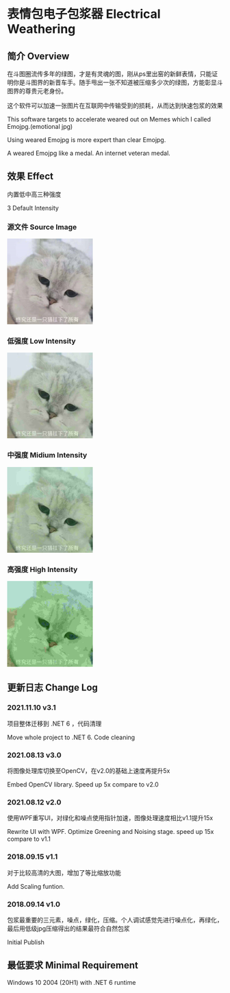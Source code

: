 # 表情包电子包浆器 Electrical Weathering 

## 简介 Overview
在斗图圈流传多年的绿图，才是有灵魂的图，刚从ps里出窑的新鲜表情，只能证明你是斗图界的新晋车手。随手甩出一张不知道被压缩多少次的绿图，方能彰显斗图界的尊贵元老身份。

这个软件可以加速一张图片在互联网中传输受到的损耗，从而达到快速包浆的效果

This software targets to accelerate weared out on Memes which I called Emojpg.(emotional jpg)

Using weared Emojpg is more expert than clear Emojpg.

A weared Emojpg like a medal. An internet veteran medal.

## 效果 Effect

内置低中高三种强度

3 Default Intensity


### 源文件 Source Image 

<img src="https://github.com/kingsznhone/Electrical-Weathering/blob/master/Quality_Source.jpg" width="200" height="200" alt="Source Image"/><br/>

### 低强度 Low Intensity

<img src="https://github.com/kingsznhone/Electrical-Weathering/blob/master/Quality_Low.jpg" width="200" height="200" alt="Low Intensity"/><br/>

### 中强度 Midium Intensity

<img src="https://github.com/kingsznhone/Electrical-Weathering/blob/master/Quality_Midium.jpg" width="200" height="200" alt="Midium Intensity"/><br/>

### 高强度 High Intensity

<img src="https://github.com/kingsznhone/Electrical-Weathering/blob/master/Quality_High.jpg" width="200" height="200" alt="High Intensity"/><br/>


## 更新日志 Change Log
### 2021.11.10 v3.1
项目整体迁移到 .NET 6 ，代码清理

Move whole project to .NET 6. Code cleaning

### 2021.08.13 v3.0
将图像处理库切换至OpenCV，在v2.0的基础上速度再提升5x

Embed OpenCV library. Speed up 5x compare to v2.0

### 2021.08.12 v2.0
使用WPF重写UI，对绿化和噪点使用指针加速，图像处理速度相比v1.1提升15x

Rewrite UI with WPF. Optimize Greening and Noising stage. speed up 15x compare to v1.1

### 2018.09.15 v1.1
对于比较高清的大图，增加了等比缩放功能

Add Scaling funtion.

### 2018.09.14 v1.0
包浆最重要的三元素，噪点，绿化，压缩。个人调试感觉先进行噪点化，再绿化，最后用低级jpg压缩得出的结果最符合自然包浆

Initial Publish

## 最低要求 Minimal Requirement
Windows 10 2004 (20H1) with .NET 6 runtime

